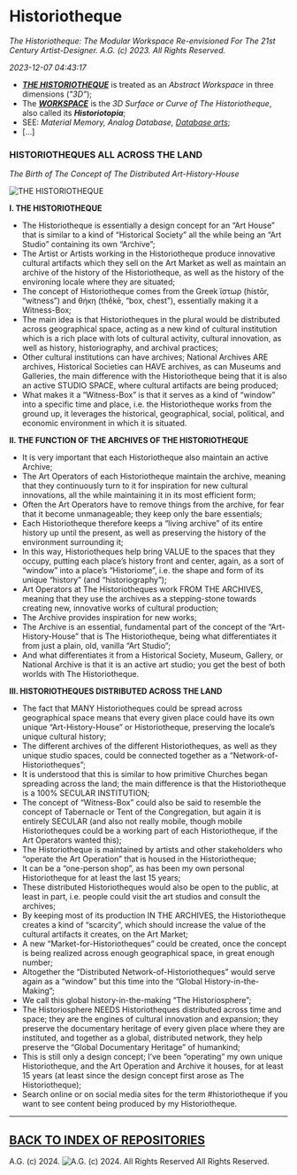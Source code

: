 # Historiotheque
*The Historiotheque: The Modular Workspace Re-envisioned For The 21st Century Artist-Designer. A.G. (c) 2023. All Rights Reserved.*

*2023-12-07 04:43:17*

* [__*THE HISTORIOTHEQUE*__](https://historiotheque.ca/) is treated as an *Abstract Workspace* in three dimensions (*"3D"*);
* The [__*WORKSPACE*__](https://medium.com/design-science/workspace-906aded7edb2) is the *3D Surface or Curve of The Historiotheque*, also called its __*Historiotopia*__;
* SEE: *Material Memory, Analog Database, [Database arts](https://databasearts.blogspot.com/)*;
* [...]

### HISTORIOTHEQUES ALL ACROSS THE LAND
*The Birth of The Concept of The Distributed Art-History-House*

![THE HISTORIOTHEQUE](https://historiotheque.files.wordpress.com/2023/12/historiotheque_19dec23a-02h52a_800px_wide.png)

__I. THE HISTORIOTHEQUE__
- The Historiotheque is essentially a design concept for an “Art House” that is similar to a kind of “Historical Society” all the while being an “Art Studio” containing its own “Archive”;
- The Artist or Artists working in the Historiotheque produce innovative cultural artifacts which they sell on the Art Market as well as maintain an archive of the history of the Historiotheque, as well as the history of the environing locale where they are situated;
- The concept of Historiotheque comes from the Greek ἵστωρ (hístōr, “witness”) and θήκη (thḗkē, “box, chest”), essentially making it a Witness-Box;
- The main idea is that Historiotheques in the plural would be distributed across geographical space, acting as a new kind of cultural institution which is a rich place with lots of cultural activity, cultural innovation, as well as history, historiography, and archival practices;
- Other cultural institutions can have archives; National Archives ARE archives, Historical Societies can HAVE archives, as can Museums and Galleries, the main difference with the Historiotheque being that it is also an active STUDIO SPACE, where cultural artifacts are being produced;
- What makes it a “Witness-Box” is that it serves as a kind of “window” into a specific time and place, i.e. the Historiotheque works from the ground up, it leverages the historical, geographical, social, political, and economic environment in which it is situated.

__II. THE FUNCTION OF THE ARCHIVES OF THE HISTORIOTHEQUE__
- It is very important that each Historiotheque also maintain an active Archive;
- The Art Operators of each Historiotheque maintain the archive, meaning that they continuously turn to it for inspiration for new cultural innovations, all the while maintaining it in its most efficient form;
- Often the Art Operators have to remove things from the archive, for fear that it become unmanageable; they keep only the bare essentials;
- Each Historiotheque therefore keeps a “living archive” of its entire history up until the present, as well as preserving the history of the environment surrounding it;
- In this way, Historiotheques help bring VALUE to the spaces that they occupy, putting each place’s history front and center, again, as a sort of “window” into a place’s “Historiome”, i.e. the shape and form of its unique “history” (and “historiography”);
- Art Operators at The Historiotheques work FROM THE ARCHIVES, meaning that they use the archives as a stepping-stone towards creating new, innovative works of cultural production;
- The Archive provides inspiration for new works;
- The Archive is an essential, fundamental part of the concept of the “Art-History-House” that is The Historiotheque, being what differentiates it from just a plain, old, vanilla “Art Studio”;
- And what differentiates it from a Historical Society, Museum, Gallery, or National Archive is that it is an active art studio; you get the best of both worlds with The Historiotheque.

__III. HISTORIOTHEQUES DISTRIBUTED ACROSS THE LAND__
- The fact that MANY Historiotheques could be spread across geographical space means that every given place could have its own unique “Art-History-House” or Historiotheque, preserving the locale’s unique cultural history;
- The different archives of the different Historiotheques, as well as they unique studio spaces, could be connected together as a “Network-of-Historiotheques”;
- It is understood that this is similar to how primitive Churches began spreading across the land; the main difference is that the Historiotheque is a 100% SECULAR INSTITUTION;
- The concept of “Witness-Box” could also be said to resemble the concept of Tabernacle or Tent of the Congregation, but again it is entirely SECULAR (and also not really mobile, though mobile Historiotheques could be a working part of each Historiotheque, if the Art Operators wanted this);
- The Historiotheque is maintained by artists and other stakeholders who “operate the Art Operation” that is housed in the Historiotheque;
- It can be a “one-person shop”, as has been my own personal Historiotheque for at least the last 15 years;
- These distributed Historiotheques would also be open to the public, at least in part, i.e. people could visit the art studios and consult the archives;
- By keeping most of its production IN THE ARCHIVES, the Historiotheque creates a kind of “scarcity”, which should increase the value of the cultural artifacts it creates, on the Art Market;
- A new “Market-for-Historiotheques” could be created, once the concept is being realized across enough geographical space, in great enough number;
- Altogether the “Distributed Network-of-Historiotheques” would serve again as a “window” but this time into the “Global History-in-the-Making”;
- We call this global history-in-the-making “The Historiosphere”;
- The Historiosphere NEEDS Historiotheques distributed across time and space; they are the engines of cultural innovation and expansion; they preserve the documentary heritage of every given place where they are instituted, and together as a global, distributed network, they help preserve the “Global Documentary Heritage” of humankind;
- This is still only a design concept; I’ve been “operating” my own unique Historiotheque, and the Art Operation and Archive it houses, for at least 15 years (at least since the design concept first arose as The Historiotheque);
- Search online or on social media sites for the term #historiotheque if you want to see content being produced by my Historiotheque.

- - - - - - - - -

## [BACK TO INDEX OF REPOSITORIES](https://github.com/antiface/Index)

A.G. (c) 2024. ![A.G. (c) 2024. All Rights Reserved](https://historiotheque.files.wordpress.com/2016/11/ag_signature_official_2015_50px_cropped.jpg) All Rights Reserved.

